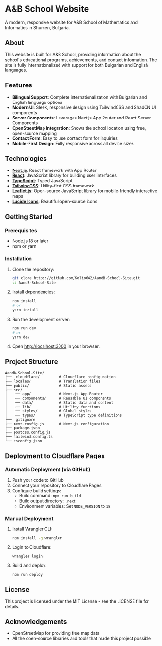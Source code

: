 # A&B School Website

A modern, responsive website for A&B School of Mathematics and Informatics in Shumen, Bulgaria.

## About

This website is built for A&B School, providing information about the school's educational programs, achievements, and contact information. The site is fully internationalized with support for both Bulgarian and English languages.

## Features

- **Bilingual Support**: Complete internationalization with Bulgarian and English language options
- **Modern UI**: Sleek, responsive design using TailwindCSS and ShadCN UI components
- **Server Components**: Leverages Next.js App Router and React Server Components
- **OpenStreetMap Integration**: Shows the school location using free, open-source mapping
- **Contact Form**: Easy to use contact form for inquiries
- **Mobile-First Design**: Fully responsive across all device sizes

## Technologies

- **[Next.js](https://nextjs.org/)**: React framework with App Router
- **[React](https://reactjs.org/)**: JavaScript library for building user interfaces
- **[TypeScript](https://www.typescriptlang.org/)**: Typed JavaScript
- **[TailwindCSS](https://tailwindcss.com/)**: Utility-first CSS framework
- **[Leaflet.js](https://leafletjs.com/)**: Open-source JavaScript library for mobile-friendly interactive maps
- **[Lucide Icons](https://lucide.dev/)**: Beautiful open-source icons

## Getting Started

### Prerequisites

- Node.js 18 or later
- npm or yarn

### Installation

1. Clone the repository:
   ```bash
   git clone https://github.com/Kolio642/AandB-School-Site.git
   cd AandB-School-Site
   ```

2. Install dependencies:
   ```bash
   npm install
   # or
   yarn install
   ```

3. Run the development server:
   ```bash
   npm run dev
   # or
   yarn dev
   ```

4. Open [http://localhost:3000](http://localhost:3000) in your browser.

## Project Structure

```
AandB-School-Site/
├── .cloudflare/         # Cloudflare configuration
├── locales/             # Translation files
├── public/              # Static assets
├── src/
│   ├── app/             # Next.js App Router
│   ├── components/      # Reusable UI components
│   ├── data/            # Static data and content
│   ├── lib/             # Utility functions
│   ├── styles/          # Global styles
│   └── types/           # TypeScript type definitions
├── .gitignore
├── next.config.js       # Next.js configuration
├── package.json
├── postcss.config.js
├── tailwind.config.ts
└── tsconfig.json
```

## Deployment to Cloudflare Pages

### Automatic Deployment (via GitHub)

1. Push your code to GitHub
2. Connect your repository to Cloudflare Pages
3. Configure build settings:
   - Build command: `npm run build`
   - Build output directory: `.next`
   - Environment variables: Set `NODE_VERSION` to `18`

### Manual Deployment

1. Install Wrangler CLI:
   ```bash
   npm install -g wrangler
   ```

2. Login to Cloudflare:
   ```bash
   wrangler login
   ```

3. Build and deploy:
   ```bash
   npm run deploy
   ```

## License

This project is licensed under the MIT License - see the LICENSE file for details.

## Acknowledgements

- OpenStreetMap for providing free map data
- All the open-source libraries and tools that made this project possible 